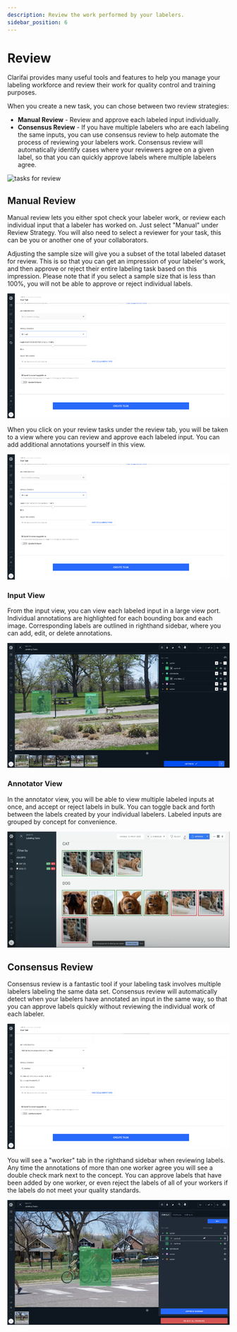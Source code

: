 ```yaml
---
description: Review the work performed by your labelers.
sidebar_position: 6
---
```


# Review

Clarifai provides many useful tools and features to help you manage your labeling workforce and review their work for quality control and training purposes.

When you create a new task, you can chose between two review strategies:

* **Manual Review** - Review and approve each labeled input individually.
* **Consensus Review** - If you have multiple labelers who are each labeling the same inputs, you can use consensus review to help automate the process of reviewing your labelers work. Consensus review will automatically identify cases where your reviewers agree on a given label, so that you can quickly approve labels where multiple labelers agree.

![tasks for review](https://github.com/Clarifai/docs/tree/7e99cb3b97df935e4b39bee27cb9ae0ecb3c8c67/.gitbook/assets/tasks-for-review.jpg)

## Manual Review

Manual review lets you either spot check your labeler work, or review each individual input that a labeler has worked on. Just select "Manual" under Review Strategy. You will also need to select a reviewer for your task, this can be you or another one of your collaborators.


Adjusting the sample size will give you a subset of the total labeled dataset for review. This is so that you can get an impression of your labeler's work, and then approve or reject their entire labeling task based on this impression. Please note that if you select a sample size that is less than 100%, you will not be able to approve or reject individual labels.


![manual review strategy](/img/manual-review-strategy.jpg)

When you click on your review tasks under the review tab, you will be taken to a view where you can review and approve each labeled input. You can add additional annotations yourself in this view.

![manual review strategy](/img/manual-review-strategy.jpg)

### Input View

From the input view, you can view each labeled input in a large view port. Individual annotations are highlighted for each bounding box and each image. Corresponding labels are outlined in righthand sidebar, where you can add, edit, or delete annotations.

![manual review](/img/manual-review.jpg)

### Annotator View

In the annotator view, you will be able to view multiple labeled inputs at once, and accept or reject labels in bulk. You can toggle back and forth between the labels created by your individual labelers. Labeled inputs are grouped by concept for convenience.

![annotator view](/img/annotator-view.jpg)

## Consensus Review

Consensus review is a fantastic tool if your labeling task involves multiple labelers labeling the same data set. Consensus review will automatically detect when your labelers have annotated an input in the same way, so that you can approve labels quickly without reviewing the individual work of each labeler.

![consensus review strategy](/img/consensus-review-strategy.jpg)

You will see a "worker" tab in the righthand sidebar when reviewing labels. Any time the annotations of more than one worker agree you will see a double check mark next to the concept. You can approve labels that have been added by one worker, or even reject the labels of all of your workers if the labels do not meet your quality standards.

![consensus review](/img/consensus-review.jpg)

